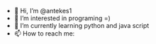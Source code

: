 - 👋 Hi, I’m @antekes1
- 👀 I’m interested in programing =)
- 🌱 I’m currently learning python and java script
- 📫 How to reach me: 

<!---
antekes1/antekes1 is a ✨ special ✨ repository because its `README.md` (this file) appears on your GitHub profile.
You can click the Preview link to take a look at your changes.
--->
